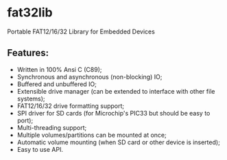 fat32lib
========

Portable FAT12/16/32 Library for Embedded Devices

Features:
---------

- Written in 100% Ansi C (C89);
- Synchronous and asynchronous (non-blocking) IO;
- Buffered and unbuffered IO;
- Extensible drive manager (can be extended to interface with other file systems);
- FAT12/16/32 drive formatting support;
- SPI driver for SD cards (for Microchip's PIC33 but should be easy to port);
- Multi-threading support;
- Multiple volumes/partitions can be mounted at once;
- Automatic volume mounting (when SD card or other device is inserted);
- Easy to use API.
